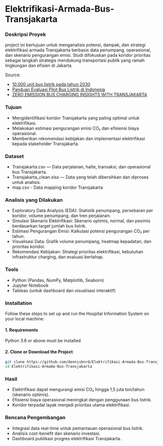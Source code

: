 # Elektrifikasi-Armada-Bus-Transjakarta

### Deskripsi Proyek
project ini bertujuan untuk menganalisis potensi, dampak, dan strategi elektrifikasi armada Transjakarta berbasis data penumpang, operasional, dan skenario pengurangan emisi. Studi difokuskan pada koridor prioritas sebagai langkah strategis mendukung transportasi publik yang ramah lingkungan dan efisien di Jakarta.

Source:
- [10.000 unit bus listrik pada tahun 2030](https://www.thejakartapost.com/news/2020/12/29/transjakarta-wants-10000-electric-buses-in-service-by-2030.html)
- [Panduan Evaluasi Pilot Bus Listrik di Indonesia](https://itdp-indonesia.org/wp-content/uploads/2023/11/A4-6-copy-Cover-AC-230-isi-matt-100gr.pdf)
- [ZERO EMISSION BUS CHARGING INSIGHTS WITH TRANSJAKARTA](https://cff-prod.s3.amazonaws.com/storage/files/7E8soeS5oOjeNscAR5fPHQThaOl9QFoLKXBr92sT.pdf)
  

### Tujuan
- Mengidentifikasi koridor Transjakarta yang paling optimal untuk elektrifikasi.
- Melakukan estimasi pengurangan emisi CO₂ dan efisiensi biaya operasional.
- Memberikan rekomendasi kebijakan dan implementasi elektrifikasi kepada stakeholder Transjakarta.

### Dataset
- Transjakarta.csv — Data perjalanan, halte, transaksi, dan operasional bus Transjakarta.
- Transjakarta_clean.xlsx — Data yang telah dibersihkan dan diproses untuk analisis.
- map.csv - Data mapping koridor Transjakarta

### Analisis yang Dilakukan
- Exploratory Data Analysis (EDA):
Statistik penumpang, persebaran per koridor, volume penumpang, dan tren perjalanan.
- Simulasi Skenario Elektrifikasi:
Skenario optimis, normal, dan pesimis berdasarkan target jumlah bus listrik.
- Estimasi Pengurangan Emisi:
Kalkulasi potensi pengurangan CO₂ per tahun.
- Visualisasi Data:
Grafik volume penumpang, heatmap kepadatan, dan prioritas koridor.
- Rekomendasi Kebijakan:
Strategi prioritas elektrifikasi, kebutuhan infrastruktur charging, dan evaluasi bertahap.

### Tools 
- Python (Pandas, NumPy, Matplotlib, Seaborn)
- Jupyter Notebook
- Tableau (untuk dashboard dan visualisasi interaktif)

### Installation
Follow these steps to set up and run the Hospital Information System on your local machine:
#### 1. Requirements
Python 3.6 or above must be installed
#### 2. Clone or Download the Project
```bash
git clone https://github.com/dennisbnrd/Elektrifikasi-Armada-Bus-Transjakarta.git
cd Elektrifikasi-Armada-Bus-Transjakarta
```

### Hasil
- Elektrifikasi dapat mengurangi emisi CO₂ hingga 1,5 juta ton/tahun (skenario optimis).
- Efisiensi biaya operasional meningkat dengan penggunaan bus listrik.
- Koridor terpadat layak menjadi prioritas utama elektrifikasi.

### Rencana Pengembangan
- Integrasi data real-time untuk pemantauan operasional bus listrik.
- Analisis cost-benefit dan skenario investasi.
- Dashboard publikasi progres elektrifikasi Transjakarta.

